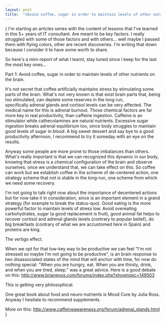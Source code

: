 ```yaml
---
layout: post
title:  "{Avoid coffee, sugar in order to maintain levels of other nutrients on the brain}"
---
```

{
I'm starting an articles series with the content of lessons that I've learned in this 5+ years of IT consultant. Are meant to be key factors. I really struggled with some of those factors and with others... well maybe I passed them with flying colors, other are recent discoveries. I'm writing that down because I consider it to have some worth to share.

So here's a mini-report of what I learnt, stay tuned since I keep for the last the most key ones…

Part 1: Avoid coffee, sugar in order to maintain levels of other nutrients on the brain.

It's not secret that coffee artificially maintains stress by stimulating some parts of the brain. What's not very known is that exist brain parts that, being too stimulated, can deplete some reserves in the long run, specifically adrenal glands and cortisol levels can be very affected. The medical name for this is adrenal burnout. Those chemical factors are far more key in real productivity, than caffeine ingestion. Caffeine is an stimulator while cathecolamines are natural nutrients. Excessive sugar ingestion breaks adrenal equilibrium too, since body struggles to maintain good levels of sugar in blood. A big sweet dessert and say bye to a good productivity afternoon, I recommend to try it someday with an eye on the results.

Anyway some people are more prone to those imbalances than others. What's really important is that we can recognized this dynamic in our body, knowing that stress is a chemical configuration of the brain and observe ourselves, once we understand that, we can take effect on this. So coffee can work but we establish coffee in the scheme of de-centered action, one strategy scheme that not is stable in the long-run, one scheme from which we need some recovery.

I'm not going to talk right now about the importance of decentered actions but for now take it in consideration, since is an important element in a grand strategy (for example to break the status-quo). Good eating is the more powerful factor to maintain levels of stress low. Avoid overeating carbohydrates, sugar (a good replacement is fruit), good animal fat helps to recover cortisol and adrenal glands levels (contrary to popular belief), do big breakfasts (contrary of what we are accustomed here in Spain) and proteins are king.

The vertigo effect.

When we opt for that low-key way to be productive we can feel "I'm not stressed so maybe I'm not going to be productive", is an brain response to two disassociated states of the mind that will anchor with time, for now do nothing special: "When you are hungry, eat. When you are thirsty, drink, and when you are tired, sleep." was a great advice. Here is a good debate on this: http://www.brianenos.com/forums/index.php?showtopic=149503

This is getting very philosophical.

One great book about food and neuro-nutrients is Mood Cure by Julia Ross. Anyway I hesitate to recommend supplements.

More on this: http://www.caffeineawareness.org/forum/adrenal_glands.html
}